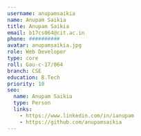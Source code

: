 ```yaml
---
username: anupamsaikia
name: Anupam Saikia
title: Anupam Saikia
email: b17cs064@cit.ac.in
phone: ##########
avatar: anupamsaikia.jpg
role: Web Developer
type: core
roll: Gau-c-17/064
branch: CSE
education: B.Tech
priority: 10
seo:
  name: Anupam Saikia
  type: Person
  links:
    - https://www.linkedin.com/in/ianupam
    - https://github.com/anupamsaikia
---
```


